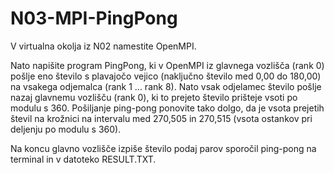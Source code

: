 # N03-MPI-PingPong
V virtualna okolja iz N02 namestite OpenMPI.

Nato napišite program PingPong, ki v OpenMPI iz glavnega vozlišča (rank 0) pošlje eno število s plavajočo vejico (naključno število med 0,00 do 180,00) na vsakega odjemalca (rank 1 ... rank 8). Nato vsak odjelamec število pošlje nazaj glavnemu vozlišču (rank 0), ki to prejeto število prišteje vsoti po modulu s 360. Pošiljanje ping-pong ponovite tako dolgo, da je vsota prejetih števil na krožnici na intervalu med 270,505 in 270,515 (vsota ostankov pri deljenju po modulu s 360).

Na koncu glavno vozlišče izpiše število podaj parov sporočil ping-pong na terminal in v datoteko RESULT.TXT.

